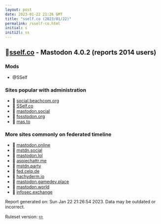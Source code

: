 ```yaml
---
layout: post
date: 2023-01-22 21:26 GMT
title: "sself.co (2023/01/22)"
permalink: /sself-co.html
initial: s
initi2l: ss
---
```


## 🐘[sself.co](https://sself.co) - Mastodon 4.0.2 (reports 2014 users)

### Mods
 * @SSelf

### Sites popular with administration

* 🐘 [social.beachcom.org](/social-beachcom-org.html)
* 🐘 [SSelf.co](/SSelf-co.html)
* 🐘 [mastodon.social](/mastodon-social.html)
* 🐘 [fosstodon.org](/fosstodon-org.html)
* 🐘 [mas.to](/mas-to.html)

### More sites commonly on federated timeline

* 🐘 [mastodon.online](/mastodon-online.html)
* 🐘 [mstdn.social](/mstdn-social.html)
* 🐘 [mastodon.lol](/mastodon-lol.html)
* 🐘 [aspiechattr.me](/aspiechattr-me.html)
* 🐘 [mstdn.party](/mstdn-party.html)
* 🐘 [fed.celp.de](/fed-celp-de.html)
* 🐘 [hachyderm.io](/hachyderm-io.html)
* 🐘 [mastodon.gamedev.place](/mastodon-gamedev-place.html)
* 🐘 [mastodon.world](/mastodon-world.html)
* 🐘 [infosec.exchange](/infosec-exchange.html)

Report generated on: Sun Jan 22 21:26:54 2023. Data may be outdated or incorrect.

Ruleset version: [✏️](/version-pencil)
